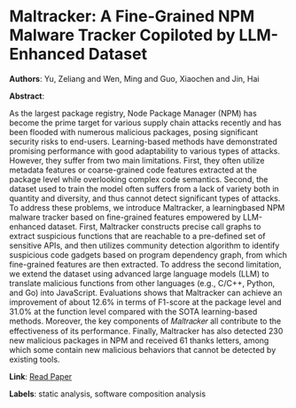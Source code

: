 # Maltracker: A Fine-Grained NPM Malware Tracker Copiloted by LLM-Enhanced Dataset

**Authors**: Yu, Zeliang and Wen, Ming and Guo, Xiaochen and Jin, Hai

**Abstract**:

As the largest package registry, Node Package Manager (NPM) has become the prime target for various supply chain attacks recently and has been flooded with numerous malicious packages, posing significant security risks to end-users. Learning-based methods have demonstrated promising performance with good adaptability to various types of attacks. However, they suffer from two main limitations. First, they often utilize metadata features or coarse-grained code features extracted at the package level while overlooking complex code semantics. Second, the dataset used to train the model often suffers from a lack of variety both in quantity and diversity, and thus cannot detect significant types of attacks.      To address these problems, we introduce Maltracker, a learningbased NPM malware tracker based on fine-grained features empowered by LLM-enhanced dataset. First, Maltracker constructs precise call graphs to extract suspicious functions that are reachable to a pre-defined set of sensitive APIs, and then utilizes community detection algorithm to identify suspicious code gadgets based on program dependency graph, from which fine-grained features are then extracted. To address the second limitation, we extend the dataset using advanced large language models (LLM) to translate malicious functions from other languages (e.g., C/C++, Python, and Go) into JavaScript. Evaluations shows that Maltracker can achieve an improvement of about 12.6\% in terms of F1-score at the package level and 31.0\% at the function level compared with the SOTA learning-based methods. Moreover, the key components of 𝑀𝑎𝑙𝑡𝑟𝑎𝑐𝑘𝑒𝑟 all contribute to the effectiveness of its performance. Finally, Maltracker has also detected 230 new malicious packages in NPM and received 61 thanks letters, among which some contain new malicious behaviors that cannot be detected by existing tools.

**Link**: [Read Paper](https://doi.org/10.1145/3650212.3680397)

**Labels**: static analysis, software composition analysis
